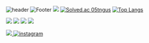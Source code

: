 

![header](https://capsule-render.vercel.app/api?type=slice&color=auto&height=88&section=header&text=SOOHYUNEEEE&fontSize=80)
![Footer](https://capsule-render.vercel.app/api?type=waving&color=auto&height=200&section=footer)
<img src="https://img.shields.io/github/followers/soohyuneeee?style=social">
[![Solved.ac
05tngus](http://mazassumnida.wtf/api/v2/generate_badge?boj=05tngus)](https://solved.ac/05tngus)
[![Top Langs](https://github-readme-stats.vercel.app/api/top-langs/?username=soohyuneeee)](https://github.com/soohyuneeee/github-readme-stats)

<img src="https://img.shields.io/badge/Python-3766AB?style=flat-square&logo=Python&logoColor=white"/></a>
<img src="https://img.shields.io/badge/spring-brightgreen?style=flat-square&logo=spring&logoColor=white"/>
  <img src="https://img.shields.io/badge/java-script-yellow?style=flat-square&logo=java-script&logoColor=white"/>
   <img src="https://img.shields.io/badge/mysql-pink?style=flat-square&logo=mysql&logoColor=white"/>
   
   
  
  <a href="https://velog.io/@soohyuneeee"><img src="https://img.shields.io/badge/velog-blue?style=flat-square&logo=velog&logoColor=white"/>
  <a href="https://www.instagram.com/soohyuneeee">
  <img src="https://img.shields.io/badge/-Instagram-dd2a7b?style=flat-square&logo=instagram&logoColor=white&link=https://www.instagram.com/joongbin4337?"  alt="instagram" /> </a>


